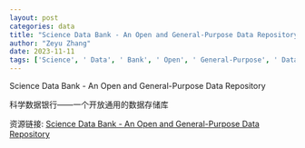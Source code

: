 ```yaml
---
layout: post
categories: data
title: "Science Data Bank - An Open and General-Purpose Data Repository"
author: "Zeyu Zhang"
date: 2023-11-11
tags: ['Science', ' Data', ' Bank', ' Open', ' General-Purpose', ' Data', ' Repository']
---
```


Science Data Bank - An Open and General-Purpose Data Repository

科学数据银行——一个开放通用的数据存储库

资源链接: [Science Data Bank - An Open and General-Purpose Data Repository](https://doi.org/10.57760/sciencedb.13239)
